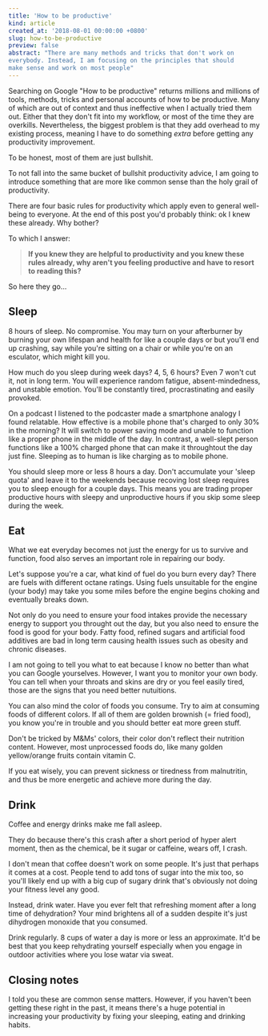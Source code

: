 ```yaml
---
title: 'How to be productive'
kind: article
created_at: '2018-08-01 00:00:00 +0800'
slug: how-to-be-productive
preview: false
abstract: "There are many methods and tricks that don't work on
everybody. Instead, I am focusing on the principles that should
make sense and work on most people"
---
```


Searching on Google "How to be productive" returns millions and millions
of tools, methods, tricks and personal accounts of how to be productive.
Many of which are out of context and thus ineffective when I actually
tried them out. Either that they don't fit into my workflow, or most of
the time they are overkills. Nevertheless, the biggest problem is that
they add overhead to my existing process, meaning I have to do something
*extra* before getting any productivity improvement.

To be honest, most of them are just bullshit.

To not fall into the same bucket of bullshit productivity advice, I am
going to introduce something that are more like common sense than the
holy grail of productivity.

There are four basic rules for productivity which apply even to general
well-being to everyone. At the end of this post you'd probably think: ok
I knew these already. Why bother?

To which I answer:

> **If you knew they are helpful to productivity and you knew these rules
> already, why aren't you feeling productive and have to resort to reading
> this?**

So here they go...

## Sleep

8 hours of sleep. No compromise. You may turn on your afterburner by
burning your own lifespan and health for like a couple days or but
you'll end up crashing, say while you're sitting on a chair or
while you're on an esculator, which might kill you.

How much do you sleep during week days? 4, 5, 6 hours? Even 7 won't cut
it, not in long term. You will experience random fatigue,
absent-mindedness, and unstable emotion. You'll be constantly tired,
procrastinating and easily provoked.

On a podcast I listened to the podcaster made a smartphone analogy I
found relatable. How effective is a mobile phone that's charged to only
30% in the morning? It will switch to power saving mode and unable to
function like a proper phone in the middle of the day. In contrast, a
well-slept person functions like a 100% charged phone that can make it
throughtout the day just fine. Sleeping as to human is like charging as
to mobile phone.

You should sleep more or less 8 hours a day. Don't accumulate your
'sleep quota' and leave it to the weekends because recoving lost sleep
requires you to sleep enough for a couple days. This means you are
trading proper productive hours with sleepy and unproductive hours if
you skip some sleep during the week.

## Eat

What we eat everyday becomes not just the energy for us to survive and
function, food also serves an important role in repairing our body.

Let's suppose you're a car, what kind of fuel do you burn every day?
There are fuels with different octane ratings. Using fuels unsuitable
for the engine (your body) may take you some miles before the engine
begins choking and eventually breaks down.

Not only do you need to ensure your food intakes provide the necessary
energy to support you throught out the day, but you also need to ensure
the food is good for your body. Fatty food, refined sugars and
artificial food additives are bad in long term causing health issues
such as obesity and chronic diseases.

I am not going to tell you what to eat because I know no better than
what you can Google yourselves. However, I want you to monitor your own
body. You can tell when your throats and skins are dry or you feel
easily tired, those are the signs that you need better nutuitions.

You can also mind the color of foods you consume. Try to aim at
consuming foods of different colors. If all of them are golden
brownish (= fried food), you know you're in trouble and you should
better eat more green stuff.

Don't be tricked by M&Ms' colors, their color don't reflect their
nutrition content. However, most unprocessed foods do, like many
golden yellow/orange fruits contain vitamin C.

If you eat wisely, you can prevent sickness or tiredness from
malnutritin, and thus be more energetic and achieve more during the day.

## Drink

Coffee and energy drinks make me fall asleep.

They do because there's this crash after a short period of hyper alert
moment, then as the chemical, be it sugar or caffeine, wears off, I
crash.

I don't mean that coffee doesn't work on some people. It's just that
perhaps it comes at a cost. People tend to add tons of sugar into the
mix too, so you'll likely end up with a big cup of sugary drink that's
obviously not doing your fitness level any good.

Instead, drink water. Have you ever felt that refreshing moment after a
long time of dehydration? Your mind brightens all of a sudden despite
it's just dihydrogen monoxide that you consumed.

Drink regularly. 8 cups of water a day is more or less an approximate.
It'd be best that you keep rehydrating yourself especially when you
engage in outdoor activities where you lose watar via sweat.

## Closing notes

I told you these are common sense matters. However, if you haven't been
getting these right in the past, it means there's a huge potential in
increasing your productivity by fixing your sleeping, eating and
drinking habits.
